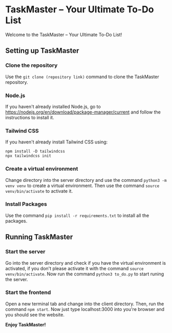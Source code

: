 # TaskMaster – Your Ultimate To-Do List
Welcome to the TaskMaster – Your Ultimate To-Do List!


## Setting up TaskMaster

### Clone the repository
Use the ```git clone (repository link)``` command to clone the TaskMaster repository.

### Node.js
If you haven't already installed Node.js, go to https://nodejs.org/en/download/package-manager/current and follow the instructions to install it.

### Tailwind CSS
If you haven't already install Tailwind CSS using:

```
npm install -D tailwindcss
npx tailwindcss init
```

### Create a virtual environment
Change directory into the server directory and use the command ```python3 -m venv venv``` to create a virtual environment. Then use the command ```source venv/bin/activate``` to activate it.

### Install Packages
Use the command ```pip install -r requirements.txt``` to install all the packages.

## Running TaskMaster

### Start the server
Go into the server directory and check if you have the virtual environment is activated, if you don't please activate it with the command ```source venv/bin/activate```. Now run the command ```python3 to_do.py``` to start runing the server.

### Start the frontend
Open a new terminal tab and change into the client directory. Then, run the command ```npm start```. Now just type localhost:3000 into you're browser and you should see the website.

**Enjoy TaskMaster!**

